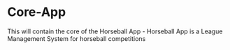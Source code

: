 # Core-App
This will contain the core of the Horseball App - Horseball App is a League Management System for horseball competitions

